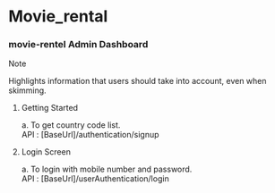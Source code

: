 # Movie_rental
### movie-rentel Admin Dashboard
> [!NOTE]
> Highlights information that users should take into account, even when skimming.

1. Getting Started

    a. To get country code list.\
           API : [BaseUrl]/authentication/signup

2. Login Screen

    a. To login with mobile number and password.\
          API : [BaseUrl]/userAuthentication/login



